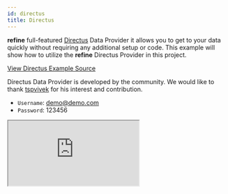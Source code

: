 ```yaml
---
id: directus
title: Directus
---
```


**refine** full-featured [Directus](https://directus.io/) Data Provider it allows you to get to your data quickly without requiring any additional setup or code. This example will show how to utilize the **refine** Directus Provider in this project.

[View Directus Example Source](https://github.com/tspvivek/refine-directus)

Directus Data Provider is developed by the community. We would like to thank [tspvivek](https://github.com/tspvivek) for his interest and contribution.

-   `Username`: demo@demo.com
-   `Password`: 123456

<iframe src="https://codesandbox.io/embed/github/tspvivek/refine-directus/tree/master/example?autoresize=1&fontsize=14&theme=dark&view=preview"
     style={{width: "100%", height:"80vh", border: "0px", borderRadius: "8px", overflow:"hidden"}}
     title="refine-directus"
     allow="accelerometer; ambient-light-sensor; camera; encrypted-media; geolocation; gyroscope; hid; microphone; midi; payment; usb; vr; xr-spatial-tracking"
     sandbox="allow-forms allow-modals allow-popups allow-presentation allow-same-origin allow-scripts"
></iframe>
